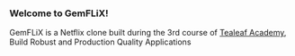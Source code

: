 ### Welcome to GemFLiX!

GemFLiX is a Netflix clone built during the 3rd course of [Tealeaf Academy](http://gotealeaf.com/), Build Robust and Production Quality Applications